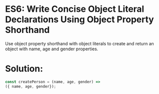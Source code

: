 # ES6: Write Concise Object Literal Declarations Using Object Property Shorthand
Use object property shorthand with object literals to create and return an object with name, age and gender properties.
# Solution:
```javascript
const createPerson = (name, age, gender) => 
({ name, age, gender});
 ```
